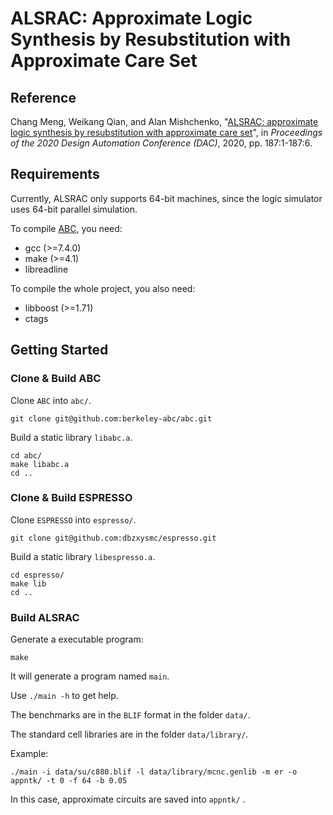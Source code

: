 # ALSRAC: Approximate Logic Synthesis by Resubstitution with Approximate Care Set

## Reference
Chang Meng, Weikang Qian, and Alan Mishchenko, "[ALSRAC: approximate logic synthesis by resubstitution with approximate care set](http://umji.sjtu.edu.cn/~wkqian/papers/Meng_Qian_Mishchenko_ALSRAC_Approximate_Logic_Synthesis_by_Resubstitution_with_Approximate_Care_Set.pdf)", in *Proceedings of the 2020 Design Automation Conference (DAC)*, 2020, pp. 187:1-187:6.

## Requirements
Currently, ALSRAC only supports 64-bit machines, since the logic simulator uses 64-bit parallel simulation.

To compile [ABC](https://github.com/berkeley-abc/abc), you need:
- gcc (>=7.4.0)
- make (>=4.1)
- libreadline

To compile the whole project, you also need:
- libboost (>=1.71)
- ctags

## Getting Started
### Clone & Build ABC
Clone `ABC` into `abc/`.
```
git clone git@github.com:berkeley-abc/abc.git
```

Build a static library `libabc.a`.
```
cd abc/
make libabc.a
cd ..
```

### Clone & Build ESPRESSO
Clone `ESPRESSO` into `espresso/`.
```
git clone git@github.com:dbzxysmc/espresso.git
```

Build a static library `libespresso.a`.
```
cd espresso/
make lib
cd ..
```

### Build ALSRAC
Generate a executable program:
```
make
```
It will generate a program named `main`.

Use `./main -h` to get help.

The benchmarks are in the `BLIF` format in the folder `data/`.

The standard cell libraries are in the folder `data/library/`.

Example:
```
./main -i data/su/c880.blif -l data/library/mcnc.genlib -m er -o appntk/ -t 0 -f 64 -b 0.05
```

In this case, approximate circuits are saved into `appntk/` .
